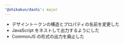 ```yaml
---
'@shikakun/dashi': major
---
```


- デザイントークンの構造とプロパティの名前を変更した
- JavaScript をネストして出力するようにした
- CommonJS の形式の出力を廃止した
